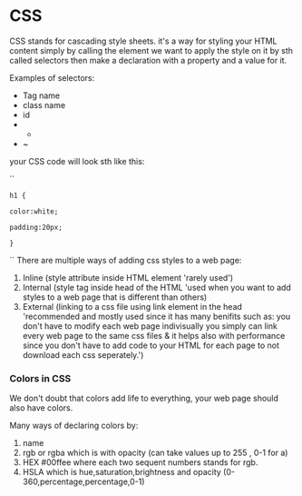 # CSS 

CSS stands for cascading style sheets. it's a way for styling your HTML content simply by calling the element we want to apply the style on it by sth called selectors then make a declaration with a property and a value for it.

Examples of selectors: 
- Tag name 
- class name 
- id 
- + 
- ~

your CSS code will look sth like this: 


``

	h1 {

	color:white;

	padding:20px;

	}

``
There are multiple ways of adding css styles to a web page: 
1. Inline (style attribute inside HTML element 'rarely used')
2. Internal (style tag inside head of the HTML 'used when you want to add styles to a web page that is different than others)
3. External (linking to a css file using link element in the head 'recommended and mostly used since it has many benifits such as: you don't have to modify each web page indivisually you simply can link every web page to the same css files & it helps also with performance since you don't have to add code to your HTML for each page to not download each css seperately.')


### Colors in CSS
We don't doubt that colors add life to everything, your web page should also have colors. 

Many ways of declaring colors by:
1. name 
2. rgb or rgba which is with opacity (can take values up to 255 , 0-1 for a)
3. HEX #00ffee where each two sequent numbers stands for rgb. 
4. HSLA which is hue,saturation,brightness and opacity (0-360,percentage,percentage,0-1)
